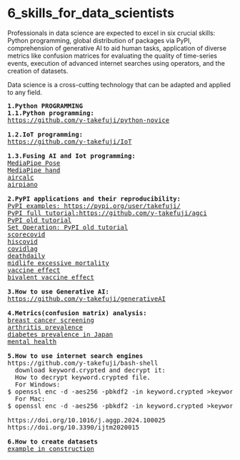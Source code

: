 # 6_skills_for_data_scientists
Professionals in data science are expected to excel in six crucial skills: Python programming, global distribution of packages via PyPI, comprehension of generative AI to aid human tasks, application of diverse metrics like confusion matrices for evaluating the quality of time-series events, execution of advanced internet searches using operators, and the creation of datasets.

Data science is a cross-cutting technology that can be adapted and applied to any field.
<pre>
<b>1.Python PROGRAMMING</b>
<b>1.1.Python programming:</b>
<a href='https://github.com/y-takefuji/python-novice'>https://github.com/y-takefuji/python-novice</a>
  
<b>1.2.IoT programming:</b>
<a  href='https://github.com/y-takefuji/IoT'>https://github.com/y-takefuji/IoT</a>
  
<b>1.3.Fusing AI and Iot programming:</b>
<a href='https://github.com/y-takefuji/mediapipe_pose'>MediaPipe Pose</a>
<a href='https://github.com/y-takefuji/mediapipe_hand'>MediaPipe hand</a>
<a href='https://github.com/y-takefuji/air_calculator'>aircalc</a>
<a href='https://github.com/y-takefuji/airpiano'>airpiano</a>

<b>2.PyPI applications and their reproducibility:</b>
<a href='https://pypi.org/user/takefuji/'>PyPI examples: https://pypi.org/user/takefuji/</a>
<a href='https://github.com/y-takefuji/agci'>PyPI full tutorial:https://github.com/y-takefuji/agci</a>
<a href='https://doi.org/10.3390/ijtm1030019'>PyPI old tutorial</a>
<a href='https://doi.org/10.3390/ijtm2020015'>Set Operation: PyPI old tutorial</a>
<a href='https://www.softwareimpacts.com/article/S2665-9638(22)00137-3/fulltext'>scorecovid</a>
<a href='https://www.softwareimpacts.com/article/S2665-9638(23)00003-9/fulltext'>hiscovid</a>
<a href='https://doi.org/10.1007/s13721-023-00430-5'>covidlag</a>
<a href='https://doi.org/10.1007/s13721-022-00359-1'>deathdaily</a>
<a href='https://doi.org/10.1016/j.ahr.2023.100167'>midlife excessive mortality</a>
<a href='https://doi.org/10.1016/j.intimp.2023.109823'>vaccine effect</a>
<a href='https://doi.org/10.1016/j.drup.2023.101039'>bivalent vaccine effect</a>
  
<b>3.How to use Generative AI:</b>
<a href='https://github.com/y-takefuji/generativeAI'>https://github.com/y-takefuji/generativeAI</a>

<b>4.Metrics(confusion matrix) analysis:</b>
<a href='https://doi.org/10.1016/j.jemep.2023.100938'>breast cancer screening</a>
<a href='https://doi.org/10.1016/j.intimp.2024.112032'>arthritis prevalence</a>
<a href='https://doi.org/10.1016/j.aggp.2024.100025'>diabetes prevalence in Japan</a>
<a href='https://doi.org/10.1016/j.ajp.2023.103736'>mental health</a>

<b>5.How to use internet search engines</b>
https://github.com/y-takefuji/bash-shell
  download keyword.crypted and decrypt it:
  How to decrypt keyword.crypted file.
  For Windows:
$ openssl enc -d -aes256 -pbkdf2 -in keyword.crypted >keyword.pptx
  For Mac:
$ openssl enc -d -aes256 -pbkdf2 -in keyword.crypted >keyword.pptx -md sha256

https://doi.org/10.1016/j.aggp.2024.100025
https://doi.org/10.3390/ijtm2020015

<b>6.How to create datasets</b>
<a href='https://doi.org/10.1016/j.aei.2021.101354'>example in construction</a>
</pre>
